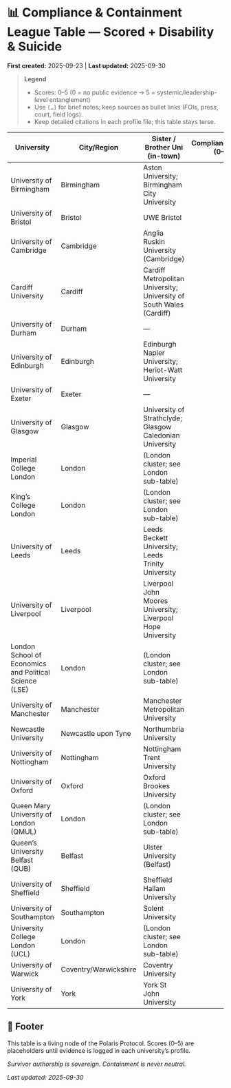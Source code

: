 # 📊 Compliance & Containment League Table — **Scored + Disability & Suicide**
**First created:** 2025-09-23 | **Last updated:** 2025-09-30  

> **Legend**
> - Scores: 0–5 (0 = no public evidence → 5 = systemic/leadership-level entanglement)
> - Use `[…]` for brief notes; keep sources as bullet links (FOIs, press, court, field logs).
> - Keep detailed citations in each profile file; this table stays terse.


| University | City/Region | Sister / Brother Uni (in-town) | Compliance (0–5) | Surveillance (0–5) | Protest/Policing (0–5) | Racism (0–5) | Sexual Violence (0–5) | **Disability (0–5)** | **Student Suicides (0–5)** | Governance (0–5) | Notes / Sources |
|---|---|---|---:|---:|---:|---:|---:|---:|---:|---:|---|
| University of Birmingham | Birmingham | Aston University; Birmingham City University | ☐ | ☐ | ☐ | ☐ | ☐ | ☐ | ☐ | ☐ | • … |
| University of Bristol | Bristol | UWE Bristol | ☐ | ☐ | ☐ | ☐ | ☐ | ☐ | ☐ | ☐ | • … |
| University of Cambridge | Cambridge | Anglia Ruskin University (Cambridge) | ☐ | ☐ | ☐ | ☐ | ☐ | ☐ | ☐ | ☐ | • … |
| Cardiff University | Cardiff | Cardiff Metropolitan University; University of South Wales (Cardiff) | ☐ | ☐ | ☐ | ☐ | ☐ | ☐ | ☐ | ☐ | • … |
| University of Durham | Durham | — | ☐ | ☐ | ☐ | ☐ | ☐ | ☐ | ☐ | ☐ | • … |
| University of Edinburgh | Edinburgh | Edinburgh Napier University; Heriot-Watt University | ☐ | ☐ | ☐ | ☐ | ☐ | ☐ | ☐ | ☐ | • … |
| University of Exeter | Exeter | — | ☐ | ☐ | ☐ | ☐ | ☐ | ☐ | ☐ | ☐ | • … |
| University of Glasgow | Glasgow | University of Strathclyde; Glasgow Caledonian University | ☐ | ☐ | ☐ | ☐ | ☐ | ☐ | ☐ | ☐ | • … |
| Imperial College London | London | (London cluster; see London sub-table) | ☐ | ☐ | ☐ | ☐ | ☐ | ☐ | ☐ | ☐ | • … |
| King’s College London | London | (London cluster; see London sub-table) | ☐ | ☐ | ☐ | ☐ | ☐ | ☐ | ☐ | ☐ | • … |
| University of Leeds | Leeds | Leeds Beckett University; Leeds Trinity University | ☐ | ☐ | ☐ | ☐ | ☐ | ☐ | ☐ | ☐ | • … |
| University of Liverpool | Liverpool | Liverpool John Moores University; Liverpool Hope University | ☐ | ☐ | ☐ | ☐ | ☐ | ☐ | ☐ | ☐ | • … |
| London School of Economics and Political Science (LSE) | London | (London cluster; see London sub-table) | ☐ | ☐ | ☐ | ☐ | ☐ | ☐ | ☐ | ☐ | • … |
| University of Manchester | Manchester | Manchester Metropolitan University | ☐ | ☐ | ☐ | ☐ | ☐ | ☐ | ☐ | ☐ | • … |
| Newcastle University | Newcastle upon Tyne | Northumbria University | ☐ | ☐ | ☐ | ☐ | ☐ | ☐ | ☐ | ☐ | • … |
| University of Nottingham | Nottingham | Nottingham Trent University | ☐ | ☐ | ☐ | ☐ | ☐ | ☐ | ☐ | ☐ | • … |
| University of Oxford | Oxford | Oxford Brookes University | ☐ | ☐ | ☐ | ☐ | ☐ | ☐ | ☐ | ☐ | • … |
| Queen Mary University of London (QMUL) | London | (London cluster; see London sub-table) | ☐ | ☐ | ☐ | ☐ | ☐ | ☐ | ☐ | ☐ | • … |
| Queen’s University Belfast (QUB) | Belfast | Ulster University (Belfast) | ☐ | ☐ | ☐ | ☐ | ☐ | ☐ | ☐ | ☐ | • … |
| University of Sheffield | Sheffield | Sheffield Hallam University | ☐ | ☐ | ☐ | ☐ | ☐ | ☐ | ☐ | ☐ | • … |
| University of Southampton | Southampton | Solent University | ☐ | ☐ | ☐ | ☐ | ☐ | ☐ | ☐ | ☐ | • … |
| University College London (UCL) | London | (London cluster; see London sub-table) | ☐ | ☐ | ☐ | ☐ | ☐ | ☐ | ☐ | ☐ | • … |
| University of Warwick | Coventry/Warwickshire | Coventry University | ☐ | ☐ | ☐ | ☐ | ☐ | ☐ | ☐ | ☐ | • … |
| University of York | York | York St John University | ☐ | ☐ | ☐ | ☐ | ☐ | ☐ | ☐ | ☐ | • … |

## 🏮 Footer  

This table is a living node of the Polaris Protocol. Scores (0–5) are placeholders until evidence is logged in each university’s profile.

*Survivor authorship is sovereign. Containment is never neutral.*  

_Last updated: 2025-09-30_
